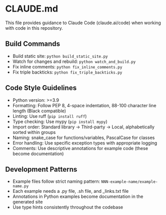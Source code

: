 # CLAUDE.md

This file provides guidance to Claude Code (claude.ai/code) when working with code in this repository.

## Build Commands
- Build static site: `python build_static_site.py`
- Watch for changes and rebuild: `python watch_and_build.py`
- Fix inline comments: `python fix_inline_comments.py`
- Fix triple backticks: `python fix_triple_backticks.py`

## Code Style Guidelines
- Python version: >=3.9
- Formatting: Follow PEP 8, 4-space indentation, 88-100 character line length (Black compatible)
- Linting: Use ruff (`pip install ruff`)
- Type checking: Use mypy (`pip install mypy`)
- Import order: Standard library → Third-party → Local, alphabetically sorted within groups
- Naming: snake_case for functions/variables, PascalCase for classes
- Error handling: Use specific exception types with appropriate logging
- Comments: Use descriptive annotations for example code (these become documentation)

## Development Patterns
- Example files follow strict naming pattern: `NNN-example-name/example-name.py`
- Each example needs a .py file, .sh file, and _links.txt file
- Annotations in Python examples become documentation in the generated site
- Use type hints consistently throughout the codebase